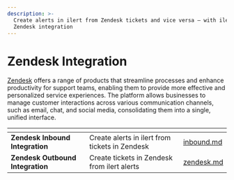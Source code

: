 ```yaml
---
description: >-
  Create alerts in ilert from Zendesk tickets and vice versa — with ilert's
  Zendesk integration
---
```


# Zendesk Integration

[Zendesk](https://www.zendesk.com/) offers a range of products that streamline processes and enhance productivity for support teams, enabling them to provide more effective and personalized service experiences. The platform allows businesses to manage customer interactions across various communication channels, such as email, chat, and social media, consolidating them into a single, unified interface.



<table data-card-size="large" data-view="cards"><thead><tr><th></th><th></th><th data-hidden data-card-target data-type="content-ref"></th></tr></thead><tbody><tr><td><strong>Zendesk Inbound Integration</strong></td><td>Create alerts in ilert from tickets in Zendesk</td><td><a href="inbound.md">inbound.md</a></td></tr><tr><td><strong>Zendesk Outbound Integration</strong></td><td>Create tickets in Zendesk from ilert alerts</td><td><a href="../../outbound-integrations/zendesk.md">zendesk.md</a></td></tr></tbody></table>
